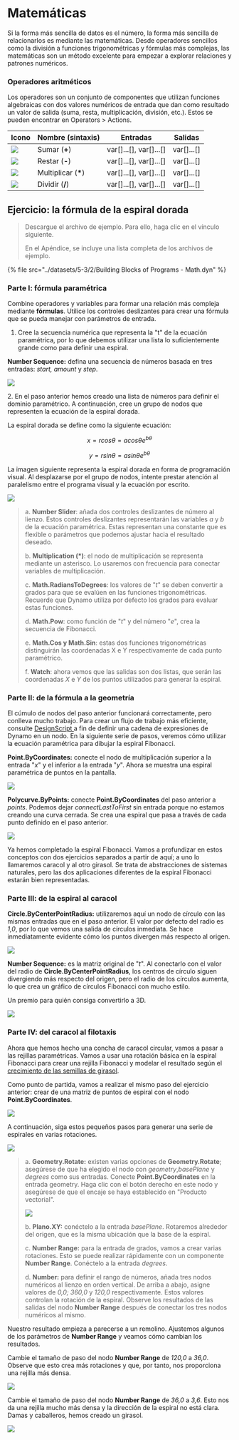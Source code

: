 # Matemáticas

Si la forma más sencilla de datos es el número, la forma más sencilla de relacionarlos es mediante las matemáticas. Desde operadores sencillos como la división a funciones trigonométricas y fórmulas más complejas, las matemáticas son un método excelente para empezar a explorar relaciones y patrones numéricos.

### Operadores aritméticos

Los operadores son un conjunto de componentes que utilizan funciones algebraicas con dos valores numéricos de entrada que dan como resultado un valor de salida (suma, resta, multiplicación, división, etc.). Estos se pueden encontrar en Operators > Actions.

| Icono | Nombre (sintaxis) | Entradas | Salidas |
| --------------------------------------------------- | ----------------- | -------------------------- | ------------ |
| ![](<../images/5-3/2/addition.jpg>) | Sumar (**+**) | var\[]...\[], var\[]...\[] | var\[]...\[] |
| ![](<../images/5-3/2/Subtraction.jpg>) | Restar (**-**) | var\[]...\[], var\[]...\[] | var\[]...\[] |
| ![](<../images/5-3/2/Multiplication.jpg>) | Multiplicar (**\***) | var\[]...\[], var\[]...\[] | var\[]...\[] |
| ![](<../images/5-3/2/Division.jpg>) | Dividir (**/**) | var\[]...\[], var\[]...\[] | var\[]...\[] |

## Ejercicio: la fórmula de la espiral dorada

> Descargue el archivo de ejemplo. Para ello, haga clic en el vínculo siguiente.
>
> En el Apéndice, se incluye una lista completa de los archivos de ejemplo.

{% file src="../datasets/5-3/2/Building Blocks of Programs - Math.dyn" %}

### Parte I: fórmula paramétrica

Combine operadores y variables para formar una relación más compleja mediante **fórmulas**. Utilice los controles deslizantes para crear una fórmula que se pueda manejar con parámetros de entrada.

1. Cree la secuencia numérica que representa la "t" de la ecuación paramétrica, por lo que debemos utilizar una lista lo suficientemente grande como para definir una espiral.

**Number Sequence:** defina una secuencia de números basada en tres entradas: _start, amount_ y _step_.

![](<../images/5-3/2/math - part I-01.jpg>)

2\. En el paso anterior hemos creado una lista de números para definir el dominio paramétrico. A continuación, cree un grupo de nodos que representen la ecuación de la espiral dorada.

La espiral dorada se define como la siguiente ecuación:

$$
x = r cos θ = a cos θ e^{bθ}
$$

$$
y = r sin θ = a sin θe^{bθ}
$$

La imagen siguiente representa la espiral dorada en forma de programación visual. Al desplazarse por el grupo de nodos, intente prestar atención al paralelismo entre el programa visual y la ecuación por escrito.

![](<../images/5-3/2/math - part I-02.jpg>)

> a. **Number Slider**: añada dos controles deslizantes de número al lienzo. Estos controles deslizantes representarán las variables _a_ y _b_ de la ecuación paramétrica. Estas representan una constante que es flexible o parámetros que podemos ajustar hacia el resultado deseado.
>
> b. **Multiplication (\*)**: el nodo de multiplicación se representa mediante un asterisco. Lo usaremos con frecuencia para conectar variables de multiplicación.
>
> c. **Math.RadiansToDegrees**: los valores de "_t_" se deben convertir a grados para que se evalúen en las funciones trigonométricas. Recuerde que Dynamo utiliza por defecto los grados para evaluar estas funciones.
>
> d. **Math.Pow**: como función de "_t_" y del número "_e_", crea la secuencia de Fibonacci.
>
> e. **Math.Cos y Math.Sin**: estas dos funciones trigonométricas distinguirán las coordenadas X e Y respectivamente de cada punto paramétrico.
>
> f. **Watch**: ahora vemos que las salidas son dos listas, que serán las coordenadas _X_ e _Y_ de los puntos utilizados para generar la espiral.

### Parte II: de la fórmula a la geometría

El cúmulo de nodos del paso anterior funcionará correctamente, pero conlleva mucho trabajo. Para crear un flujo de trabajo más eficiente, consulte [DesignScript ](../../8\_coding\_in\_dynamo/8-1\_code-blocks-and-design-script/2-design-script-syntax.md)a fin de definir una cadena de expresiones de Dynamo en un nodo. En la siguiente serie de pasos, veremos cómo utilizar la ecuación paramétrica para dibujar la espiral Fibonacci.

**Point.ByCoordinates:** conecte el nodo de multiplicación superior a la entrada "_x_" y el inferior a la entrada "_y_". Ahora se muestra una espiral paramétrica de puntos en la pantalla.

![](<../images/5-3/2/math - part II-01.gif>)

**Polycurve.ByPoints:** conecte **Point.ByCoordinates** del paso anterior a _points_. Podemos dejar _connectLastToFirst_ sin entrada porque no estamos creando una curva cerrada. Se crea una espiral que pasa a través de cada punto definido en el paso anterior.

![](<../images/5-3/2/math - part II-02.jpg>)

Ya hemos completado la espiral Fibonacci. Vamos a profundizar en estos conceptos con dos ejercicios separados a partir de aquí; a uno lo llamaremos caracol y al otro girasol. Se trata de abstracciones de sistemas naturales, pero las dos aplicaciones diferentes de la espiral Fibonacci estarán bien representadas.

### Parte III: de la espiral al caracol

**Circle.ByCenterPointRadius:** utilizaremos aquí un nodo de círculo con las mismas entradas que en el paso anterior. El valor por defecto del radio es _1,0_, por lo que vemos una salida de círculos inmediata. Se hace inmediatamente evidente cómo los puntos divergen más respecto al origen.

![](<../images/5-3/2/math - part III-01.jpg>)

**Number Sequence:** es la matriz original de "_t_". Al conectarlo con el valor del radio de **Circle.ByCenterPointRadius**, los centros de círculo siguen divergiendo más respecto del origen, pero el radio de los círculos aumenta, lo que crea un gráfico de círculos Fibonacci con mucho estilo.

Un premio para quién consiga convertirlo a 3D.

![](<../images/5-3/2/math - part III-02.gif>)

### Parte IV: del caracol al filotaxis

Ahora que hemos hecho una concha de caracol circular, vamos a pasar a las rejillas paramétricas. Vamos a usar una rotación básica en la espiral Fibonacci para crear una rejilla Fibonacci y modelar el resultado según el [crecimiento de las semillas de girasol](https://blogs.unimelb.edu.au/sciencecommunication/2018/09/02/this-flower-uses-maths-to-reproduce/).

Como punto de partida, vamos a realizar el mismo paso del ejercicio anterior: crear de una matriz de puntos de espiral con el nodo **Point.ByCoordinates**.

![](<../images/5-3/2/math - part IV-01.jpg>)

A continuación, siga estos pequeños pasos para generar una serie de espirales en varias rotaciones.

![](<../images/5-3/2/math - part IV-02.jpg>)

> a. **Geometry.Rotate:** existen varias opciones de **Geometry.Rotate**; asegúrese de que ha elegido el nodo con _geometry_,_basePlane_ y _degrees_ como sus entradas. Conecte **Point.ByCoordinates** en la entrada geometry. Haga clic con el botón derecho en este nodo y asegúrese de que el encaje se haya establecido en "Producto vectorial".
>
> ![](<../images/5-3/2/math - part IV-03 cross product.jpg>)
>
> b. **Plano.XY:** conéctelo a la entrada _basePlane_. Rotaremos alrededor del origen, que es la misma ubicación que la base de la espiral.
>
> c. **Number Range:** para la entrada de grados, vamos a crear varias rotaciones. Esto se puede realizar rápidamente con un componente **Number Range**. Conéctelo a la entrada _degrees_.
>
> d. **Number:** para definir el rango de números, añada tres nodos numéricos al lienzo en orden vertical. De arriba a abajo, asigne valores de _0,0; 360,0_ y _120,0_ respectivamente. Estos valores controlan la rotación de la espiral. Observe los resultados de las salidas del nodo **Number Range** después de conectar los tres nodos numéricos al mismo.

Nuestro resultado empieza a parecerse a un remolino. Ajustemos algunos de los parámetros de **Number Range** y veamos cómo cambian los resultados.

Cambie el tamaño de paso del nodo **Number Range** de _120,0_ a _36,0_. Observe que esto crea más rotaciones y que, por tanto, nos proporciona una rejilla más densa.

![](<../images/5-3/2/math - part IV-04.jpg>)

Cambie el tamaño de paso del nodo **Number Range** de _36,0_ a _3,6_. Esto nos da una rejilla mucho más densa y la dirección de la espiral no está clara. Damas y caballeros, hemos creado un girasol.

![](<../images/5-3/2/math - part IV-05.jpg>)
